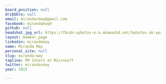 ```yaml
---
board_position: null
dribbble: null
email: mirandarmay@gmail.com
facebook: mirandamay0
github: null
headshot_jpg_url: https://fbcdn-sphotos-e-a.akamaihd.net/hphotos-ak-xpa1/v/t1.0-9/1551649_10151870334956262_501755068_n.jpg?oh=ede922cbeda8696d682ecc313490c1d5&oe=5480B28F&__gda__=1415442004_5bef6ecff18214ca148f2e24c3539fca
layout: member_page
linkedin: mirandamay
name: Miranda May
personal_site: null
slug: miranda-may
tagline: PM Intern at Microsoft
twitter: mirandarmay
year: 2015

---
```

